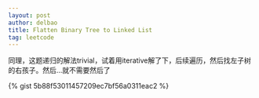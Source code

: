 ```yaml
---
layout: post
author: delbao
title: Flatten Binary Tree to Linked List
tag: leetcode
---
```


同理，这题递归的解法trivial，试着用iterative解了下，后续遍历，然后找左子树的右孩子。然后…就不需要然后了

{% gist 5b88f53011457209ec7bf56a0311eac2 %}
